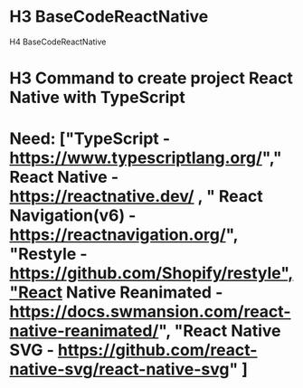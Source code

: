 # H3 BaseCodeReactNative

H4 BaseCodeReactNative

# H3 Command to create project React Native with TypeScript

# Need: ["TypeScript - https://www.typescriptlang.org/"," React Native - https://reactnative.dev/ , " React Navigation(v6) - https://reactnavigation.org/", "Restyle - https://github.com/Shopify/restyle","React Native Reanimated - https://docs.swmansion.com/react-native-reanimated/", "React Native SVG - https://github.com/react-native-svg/react-native-svg" ]
